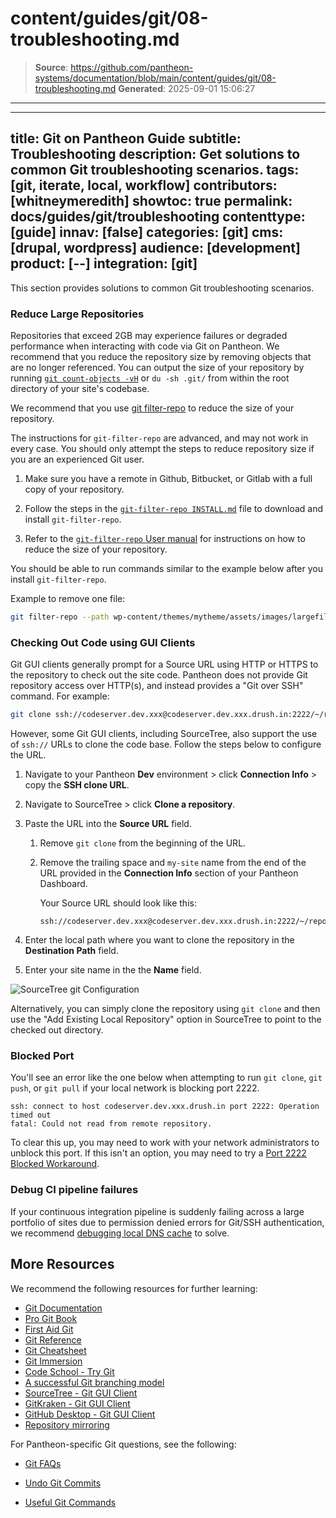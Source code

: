 # content/guides/git/08-troubleshooting.md

> **Source**: https://github.com/pantheon-systems/documentation/blob/main/content/guides/git/08-troubleshooting.md
> **Generated**: 2025-09-01 15:06:27

---

---
title: Git on Pantheon Guide
subtitle: Troubleshooting
description: Get solutions to common Git troubleshooting scenarios.
tags: [git, iterate, local, workflow]
contributors: [whitneymeredith]
showtoc: true
permalink: docs/guides/git/troubleshooting
contenttype: [guide]
innav: [false]
categories: [git]
cms: [drupal, wordpress]
audience: [development]
product: [--]
integration: [git]
---

This section provides solutions to common Git troubleshooting scenarios.

### Reduce Large Repositories

Repositories that exceed 2GB may experience failures or degraded performance when interacting with code via Git on Pantheon. We recommend that you reduce the repository size by removing objects that are no longer referenced. You can output the size of your repository by running [`git count-objects -vH`](https://git-scm.com/docs/git-count-objects) or `du -sh .git/` from within the root directory of your site's codebase.

We recommend that you use [git filter-repo](https://github.com/newren/git-filter-repo/) to reduce the size of your repository.

<Alert type="danger" title="Caution">

The instructions for `git-filter-repo` are advanced, and may not work in every case. You should only attempt the steps to reduce repository size if you are an experienced Git user.

</Alert>

1. Make sure you have a remote in Github, Bitbucket, or Gitlab with a full copy of your repository.

1. Follow the steps in the [`git-filter-repo INSTALL.md`](https://github.com/newren/git-filter-repo/blob/main/INSTALL.md) file to download and install `git-filter-repo`.

1. Refer to the [`git-filter-repo` User manual](https://htmlpreview.github.io/?https://github.com/newren/git-filter-repo/blob/docs/html/git-filter-repo.html) for instructions on how to reduce the size of your repository.

You should be able to run commands similar to the example below after you install `git-filter-repo`.

Example to remove one file:

```bash
git filter-repo --path wp-content/themes/mytheme/assets/images/largefile.mp4 --invert-paths
```

<Partial file="host-keys.md" />

### Checking Out Code using GUI Clients

Git GUI clients generally prompt for a Source URL using HTTP or HTTPS to the repository to check out the site code. Pantheon does not provide Git repository access over HTTP(s), and instead provides a "Git over SSH" command. For example:

```bash
git clone ssh://codeserver.dev.xxx@codeserver.dev.xxx.drush.in:2222/~/repository.git my-site
```

However, some Git GUI clients, including SourceTree, also support the use of
 `ssh://` URLs to clone the code base. Follow the steps below to configure the URL.

1. Navigate to your Pantheon **Dev** environment > click  **Connection Info** > copy the **SSH clone URL**.

1. Navigate to SourceTree > click **Clone a repository**.

1. Paste the URL into the **Source URL** field.

   1. Remove `git clone` from the beginning of the URL.

   1. Remove the trailing space and `my-site` name from the end of the URL provided in the **Connection Info** section of your Pantheon Dashboard.

      Your Source URL should look like this:

      ```
      ssh://codeserver.dev.xxx@codeserver.dev.xxx.drush.in:2222/~/repository.git
      ```

1. Enter the local path where you want to clone the repository in the **Destination Path** field.

1. Enter your site name in the the **Name** field.

![SourceTree git Configuration](../../../images/sourcetree-config.png)

Alternatively, you can simply clone the repository using `git clone` and then use the "Add Existing Local Repository" option in SourceTree to point to the checked out directory.

### Blocked Port

You'll see an error like the one below when attempting to run `git clone`, `git push`, or `git pull` if your local network is blocking port 2222.

```none
ssh: connect to host codeserver.dev.xxx.drush.in port 2222: Operation timed out
fatal: Could not read from remote repository.
```

To clear this up, you may need to work with your network administrators to unblock this port. If this isn't an option, you may need to try a [Port 2222 Blocked Workaround](/guides/sftp/port-2222).

### Debug CI pipeline failures
If your continuous integration pipeline is suddenly failing across a large portfolio of sites due to permission denied errors for Git/SSH authentication, we recommend [debugging local DNS cache](/local-dns-cache) to solve.

## More Resources

We recommend the following resources for further learning:

- [Git Documentation](https://git-scm.com/documentation)
- [Pro Git Book](https://git-scm.com/book/en/v2)
- [First Aid Git](https://github.com/magalhini/firstaidgit)
- [Git Reference](http://gitref.org/)
- [Git Cheatsheet](https://ndpsoftware.com/git-cheatsheet.html)
- [Git Immersion](http://gitimmersion.com/)
- [Code School - Try Git](https://try.github.io/levels/1/challenges/1)
- [A successful Git branching model](http://nvie.com/posts/a-successful-git-branching-model/)
- [SourceTree - Git GUI Client](https://www.sourcetreeapp.com/)
- [GitKraken - Git GUI Client](https://www.gitkraken.com/)
- [GitHub Desktop - Git GUI Client](https://desktop.github.com/)
- [Repository mirroring](https://docs.gitlab.com/ee/user/project/repository/mirror/)

For Pantheon-specific Git questions, see the following:

- [Git FAQs](/guides/git/faq-git)

- [Undo Git Commits](/guides/git/undo-commits)

- [Useful Git Commands](/guides/git/useful-commands)
